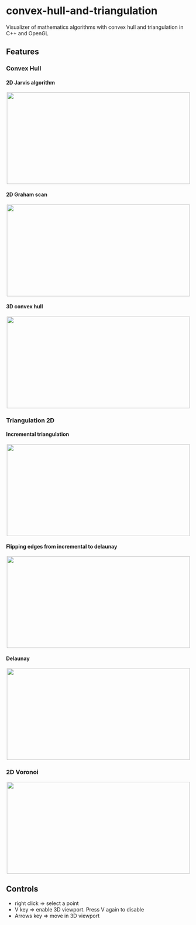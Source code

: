 # convex-hull-and-triangulation

Visualizer of mathematics algorithms with convex hull and triangulation in C++ and OpenGL

## Features

### Convex Hull

#### 2D Jarvis algorithm

<p align="middle">
  <img width="500" height="250" src="/convex-hull-and-triangulation/screenshots/JarvisHull.JPG">
</p>

#### 2D Graham scan

<p align="middle">
  <img width="500" height="250" src="/convex-hull-and-triangulation/screenshots/GrahamHull.JPG">
</p>

#### 3D convex hull

<p align="middle">
  <img width="500" height="250" src="/convex-hull-and-triangulation/screenshots/3Dhull.jpg">
</p>

### Triangulation 2D

#### Incremental triangulation

<p align="middle">
  <img width="500" height="250" src="/convex-hull-and-triangulation/screenshots/Incremental.JPG">
</p>

#### Flipping edges from incremental to delaunay 

<p align="middle">
  <img width="500" height="250" src="/convex-hull-and-triangulation/screenshots/Flipping.JPG">
</p>

#### Delaunay

<p align="middle">
  <img width="500" height="250" src="/convex-hull-and-triangulation/screenshots/Delaunay.JPG">
</p>

### 2D Voronoi

<p align="middle">
  <img width="500" height="250" src="/convex-hull-and-triangulation/screenshots/Voronoi.JPG">
</p>


## Controls

- right click        => select a point
- V key              => enable 3D viewport. Press V again to disable 
- Arrows key         => move in 3D viewport

